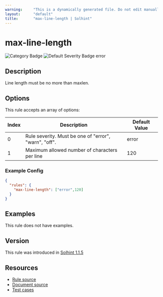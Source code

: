 ```yaml
---
warning:     "This is a dynamically generated file. Do not edit manually."
layout:      "default"
title:       "max-line-length | Solhint"
---
```


# max-line-length
![Category Badge](https://img.shields.io/badge/-Best%20Practise%20Rules-informational)
![Default Severity Badge error](https://img.shields.io/badge/Default%20Severity-error-red)

## Description
Line length must be no more than maxlen.

## Options
This rule accepts an array of options:

| Index | Description                                           | Default Value |
| ----- | ----------------------------------------------------- | ------------- |
| 0     | Rule severity. Must be one of "error", "warn", "off". | error         |
| 1     | Maximum allowed number of characters per line         | 120           |


### Example Config
```json
{
  "rules": {
    "max-line-length": ["error",120]
  }
}
```


## Examples
This rule does not have examples.

## Version
This rule was introduced in [Solhint 1.1.5](https://github.com/solhint-community/solhint-community/tree/v1.1.5)

## Resources
- [Rule source](https://github.com/solhint-community/solhint-community/tree/master/lib/rules/best-practises/max-line-length.js)
- [Document source](https://github.com/solhint-community/solhint-community/tree/master/docs/rules/best-practises/max-line-length.md)
- [Test cases](https://github.com/solhint-community/solhint-community/tree/master/test/rules/best-practises/max-line-length.js)
